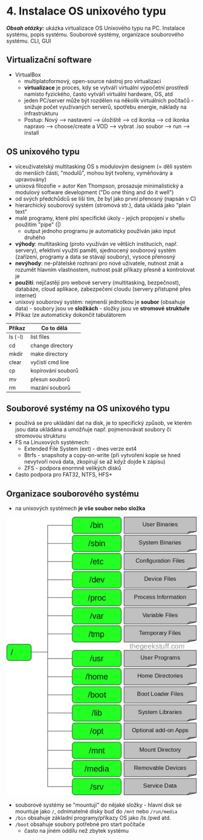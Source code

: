 # 4. Instalace OS unixového typu

***Obsah otázky:*** ukázka virtualizace OS Unixového typu na PC. Instalace systému, popis systému. Souborové systémy, organizace souborového systému. CLI, GUI 

## Virtualizační software
- VirtualBox
	- multiplatoformový, open-source nástroj pro virtualizaci
	- **virtualizace** je proces, kdy se vytváří virtuální výpočetní prostředí namísto fyzického, často vytváří virtuální hardware, OS, atd
	- jeden PC/server může být rozdělen na několik virtuálních počítačů - snižuje počet využívaných serverů, spotřebu energie, náklady na infrastrukturu
	- Postup: Nový --> nastavení --> úložiště --> cd ikonka --> cd ikonka napravo --> choose/create a VOD --> vybrat .iso soubor --> run --> install

## OS unixového typu
- víceuživatelský multitasking OS s modulovým designem (= dělí systém do menších částí, "modulů", mohou být tvořeny, vyměňovány a upravovány)
- unixová filozofie = autor Ken Thompson, prosazuje minimalistický a modulový software development ("Do one thing and do it well")
- od svých předchůdců se liší tím, že byl jako první přenosný (napsán v C)
- hierarchický souborový systém (stromová str.), data ukládá jako "plain text"
- malé programy, které plní specifické úkoly - jejich propojení v shellu použitím "pipe" (|)
	- output jednoho programu je automaticky používán jako input druhého
- **výhody**: multitasking (proto využíván ve větších institucích, např. servery), efektivní využití paměti, sjednocený souborový systém (zařízení, programy a data se stávají soubory), vysoce přenosný
- **nevýhody**: ne-přátelské rozhraní pro nové uživatele, nutnost znát a rozumět hlavním vlastnostem, nutnost psát příkazy přesně a kontrolovat je
- **použití**: nejčastěji pro webové servery (multitasking, bezpečnost), databáze, cloud aplikace, zabezpečení cloudu (servery přístupné přes internet)
- unixový souborový systém: nejmenší jednotkou je **soubor** (obsahuje data) - soubory jsou ve **složkách** - složky jsou ve **stromové struktuře**
- Příkaz lze automaticky dokončit tabulátorem

| Příkaz  | Co to dělá         |
| ------- | ------------------ |
| ls (-l) | list files         |
| cd      | change directory   |
| mkdir   | make directory     |
| clear   | vyčistí cmd line   |
| cp      | kopírování souborů |
| mv      | přesun souborů     |
| rm      | mazání souborů     |

## Souborové systémy na OS unixového typu
- používá se pro ukládání dat na disk, je to specifický způsob, ve kterém jsou data ukládána a umožňuje např. pojmenovávat soubory či stromovou strukturu
- FS na Linuxových systémech:
	- Extended File System (ext) - dnes verze ext4
	- Btrfs - snapshoty a copy-on-write (při vytvoření kopie se hned nevytvoří nová data, zkopírují se až když dojde k zápisu)
	- ZFS - podpora enormně velikých disků
- často podpora pro FAT32, NTFS, HFS+

## Organizace souborového systému
- na unixových systémech **je vše soubor nebo složka**

![](res/04_UnixFS.png)
- souborové systémy se "mountují" do nějaké složky - hlavní disk se mountuje jako `/`, odnímatelné disky buď do `/mnt` nebo `/run/media`
- `/bin` obsahuje základní programy/příkazy OS jako /ls /pwd atd.
- `/boot` obsahuje soubory potřebné pro start počítače
	- často na jiném oddílu než zbytek systému